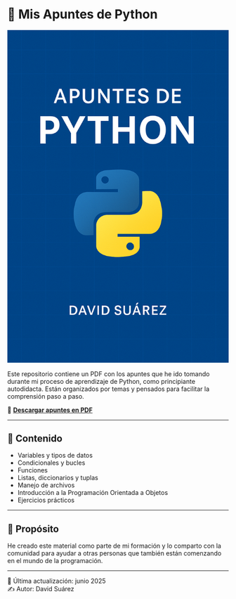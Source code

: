 # 🐍 Mis Apuntes de Python

![Portada de Apuntes de Python](./portada-apuntes-python.png)

Este repositorio contiene un PDF con los apuntes que he ido tomando durante mi proceso de aprendizaje de Python, como principiante autodidacta. Están organizados por temas y pensados para facilitar la comprensión paso a paso.

📄 **[Descargar apuntes en PDF](./apuntes-Python.pdf)**

---

## 🧠 Contenido

- Variables y tipos de datos  
- Condicionales y bucles  
- Funciones  
- Listas, diccionarios y tuplas  
- Manejo de archivos  
- Introducción a la Programación Orientada a Objetos  
- Ejercicios prácticos

---

## 🚀 Propósito

He creado este material como parte de mi formación y lo comparto con la comunidad para ayudar a otras personas que también están comenzando en el mundo de la programación.

---

📅 Última actualización: junio 2025  
✍️ Autor: David Suárez
